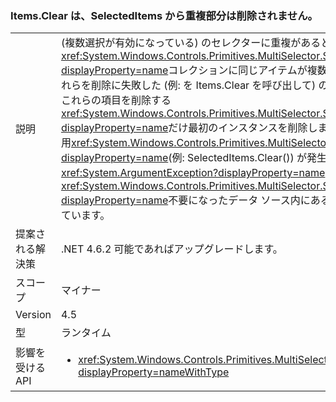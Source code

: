 ### <a name="itemsclear-does-not-remove-duplicates-from-selecteditems"></a>Items.Clear は、SelectedItems から重複部分は削除されません。

|   |   |
|---|---|
|説明|(複数選択が有効になっている) のセレクターに重複があるとすると、<xref:System.Windows.Controls.Primitives.MultiSelector.SelectedItems?displayProperty=name>コレクションに同じアイテムが複数回出現します。  それらを削除に失敗した (例: を Items.Clear を呼び出して) のデータ ソースからこれらの項目を削除する<xref:System.Windows.Controls.Primitives.MultiSelector.SelectedItems?displayProperty=name>だけ最初のインスタンスを削除します。 さらの後で使用<xref:System.Windows.Controls.Primitives.MultiSelector.SelectedItems?displayProperty=name>(例: SelectedItems.Clear()) が発生する問題など<xref:System.ArgumentException?displayProperty=name>ので、<xref:System.Windows.Controls.Primitives.MultiSelector.SelectedItems?displayProperty=name>不要になったデータ ソース内にあるアイテムが含まれています。|
|提案される解決策|.NET 4.6.2 可能であればアップグレードします。|
|スコープ|マイナー|
|Version|4.5|
|型|ランタイム|
|影響を受ける API|<ul><li><xref:System.Windows.Controls.Primitives.MultiSelector.SelectedItems?displayProperty=nameWithType></li></ul>|


